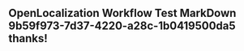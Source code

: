 <properties
ms.topic="hero-topic"
ms.test1="hero-topic"
ms.test2="test"/>

## OpenLocalization Workflow Test MarkDown 9b59f973-7d37-4220-a28c-1b0419500da5 thanks!
